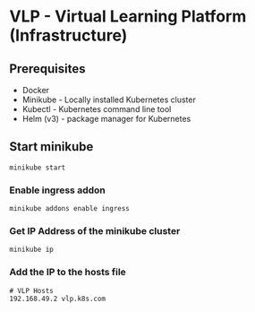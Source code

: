 # VLP - Virtual Learning Platform (Infrastructure)

## Prerequisites

<ul>
  <li> Docker </li>
  <li> Minikube - Locally installed Kubernetes cluster </li>
  <li> Kubectl - Kubernetes command line tool </li>
  <li> Helm (v3) - package manager for Kubernetes</li>
</ul>

## Start minikube

```
minikube start
```

### Enable ingress addon

```
minikube addons enable ingress
```

### Get IP Address of the minikube cluster

```
minikube ip
```

### Add the IP to the hosts file

```
# VLP Hosts
192.168.49.2 vlp.k8s.com
```
